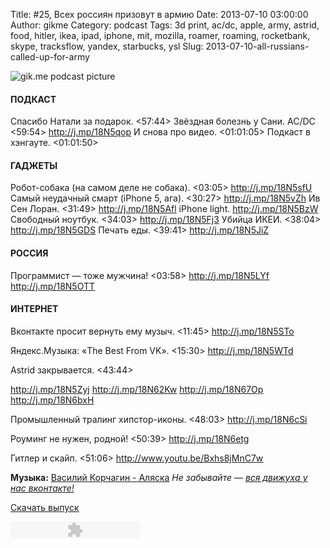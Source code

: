 Title: #25, Всех россиян призовут в армию
Date: 2013-07-10 03:00:00
Author: gikme
Category: podcast
Tags: 3d print, ac/dc, apple, army, astrid, food, hitler, ikea, ipad, iphone, mit, mozilla, roamer, roaming, rocketbank, skype, tracksflow, yandex, starbucks, ysl
Slug: 2013-07-10-all-russians-called-up-for-army

![gik.me podcast picture](http://3.bp.blogspot.com/-cyUAKv_IgOA/Ud1tAhPGEaI/AAAAAAAALu4/xHkE1wI1kK0/s1600/gikme-pic-s01e25.jpg)

#### ПОДКАСТ

Спасибо Натали за подарок. \<57:44\>
Звёздная болезнь у Сани.
AC/DC \<59:54\> <http://j.mp/18N5qop>
И снова про видео. \<01:01:05\>
Подкаст в хэнгауте. \<01:01:50\>

#### ГАДЖЕТЫ

Робот-собака (на самом деле не собака). \<03:05\>
    <http://j.mp/18N5sfU>
Самый неудачный смарт (iPhone 5, ага). \<30:27\>
    <http://j.mp/18N5vZh>
Ив Сен Лоран. \<31:49\> <http://j.mp/18N5Afl>
iPhone light. <http://j.mp/18N5BzW>
Свободный ноутбук. \<34:03\> <http://j.mp/18N5Fj3>
Убийца ИКЕИ. \<38:04\> <http://j.mp/18N5GDS>
Печать еды. \<39:41\> <http://j.mp/18N5JiZ>

#### РОССИЯ

Программист — тоже мужчина! \<03:58\> <http://j.mp/18N5LYf>
    <http://j.mp/18N5OTT>

#### ИНТЕРНЕТ


Вконтакте просит вернуть ему музыч. \<11:45\> <http://j.mp/18N5STo>


Яндекс.Музыка: «The Best From VK». \<15:30\> <http://j.mp/18N5WTd>


Astrid закрывается. \<43:44\> 

<http://j.mp/18N5Zyj>
<http://j.mp/18N62Kw>
<http://j.mp/18N67Op>
<http://j.mp/18N6bxH>

Промышленный тралинг хипстор-иконы. \<48:03\> <http://j.mp/18N6cSi>


Роуминг не нужен, родной! \<50:39\> <http://j.mp/18N6etg>


Гитлер и скайп. \<51:06\> <http://www.youtu.be/Bxhs8jMnC7w>


**Музыка:** [Василий Корчагин - Аляска](http://vk.com/bacc3)
*Не забывайте — [вся движуха у нас вконтакте!](http://vk.com/gikme)*

[Скачать
выпуск](http://static.qnub.ru/gik.me/mp3/s01/00025-all-russians-called-up-for-army.mp3)

<embed type="application/x-shockwave-flash" src="http://assets.tumblr.com/swf/audio_player.swf?audio_file=http%3A%2F%2Fstatic.qnub.ru%2Fgik.me%2Fmp3%2Fs01%2F00025-all-russians-called-up-for-army.mp3&amp;color=FFFFFF" height="27" width="207" quality="best" wmode="opaque">
</embed>

